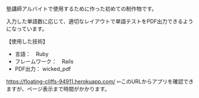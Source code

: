 塾講師アルバイトで使用するために作った初めての制作物です。

入力した単語数に応じて、適切なレイアウトで単語テストをPDF出力できるようになっています。

【使用した技術】
- 言語：　Ruby
- フレームワーク：　Rails
- PDF出力： wicked_pdf

https://floating-cliffs-94911.herokuapp.com/
⇦このURLからアプリを確認できますが、ページ表示まで時間がかかります。
